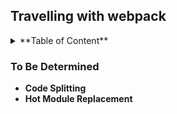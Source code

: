 ## Travelling with webpack

<details>
	<summary>**Table of Content**</summary>
	<p>**Hello webpack**: `webpack ./entry.js ./bundle.js`</p>
	<p>**Use require**: `webpack ./entry.js ./bundle.js`</p>
	<p>**CSS in Javascript**: `webpack ./entry.js ./bundle.js`</p>
	<p>**Use webpack config**: `webpack`</p>
	<p>**Image in CSS**: `webpack`</p>
	<p>**Remove Dev Code**: `webpack`</p>
	<p>**Extract CSS**: `webpack`</p>
	<p>**Tree Shaking**</p>
</details>

### To Be Determined

* **Code Splitting**
* **Hot Module Replacement**